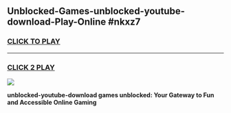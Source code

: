 
## Unblocked-Games-unblocked-youtube-download-Play-Online #nkxz7
<h3>
<a href="https://news.freeplayer.one?title=unblocked-youtube-download&ref=3">CLICK TO PLAY</a></h3>
<hr>

<h3>
<a href="https://news.freeplayer.one?title=unblocked-youtube-download&ref=3">CLICK 2 PLAY</a>
  
</h3>

<a href="https://news.freeplayer.one?title=unblocked-youtube-download&ref=3"><img src="https://clearcache.store/games.png"></a>


**unblocked-youtube-download games unblocked: Your Gateway to Fun and Accessible Online Gaming**
